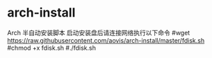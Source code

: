 # arch-install
Arch 半自动安装脚本
启动安装盘后请连接网络执行以下命令
#wget https://raw.githubusercontent.com/aovis/arch-install/master/fdisk.sh
#chmod +x fdisk.sh
#./fdisk.sh
